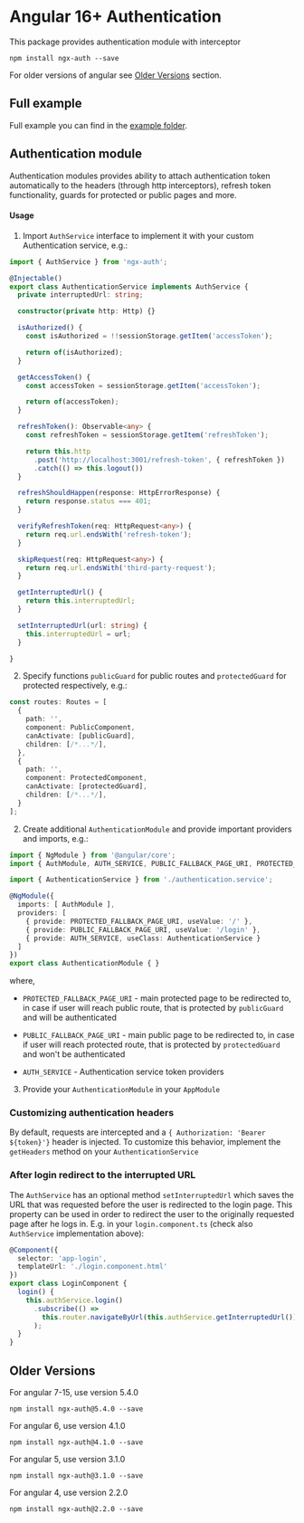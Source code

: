 # Angular 16+ Authentication

This package provides authentication module with interceptor

```
npm install ngx-auth --save
```

For older versions of angular see [Older Versions](#older-versions) section.

## Full example
Full example you can find in the [example folder](example).

## Authentication module

Authentication modules provides ability to attach authentication token automatically to the headers
(through http interceptors), refresh token functionality, guards for protected or public pages and more.

#### Usage

1. Import `AuthService` interface to implement it with your custom Authentication service, e.g.:

```typescript
import { AuthService } from 'ngx-auth';

@Injectable()
export class AuthenticationService implements AuthService {
  private interruptedUrl: string;

  constructor(private http: Http) {}

  isAuthorized() {
    const isAuthorized = !!sessionStorage.getItem('accessToken');

    return of(isAuthorized);
  }

  getAccessToken() {
    const accessToken = sessionStorage.getItem('accessToken');

    return of(accessToken);
  }

  refreshToken(): Observable<any> {
    const refreshToken = sessionStorage.getItem('refreshToken');

    return this.http
      .post('http://localhost:3001/refresh-token', { refreshToken })
      .catch(() => this.logout())
  }

  refreshShouldHappen(response: HttpErrorResponse) {
    return response.status === 401;
  }

  verifyRefreshToken(req: HttpRequest<any>) {
    return req.url.endsWith('refresh-token');
  }

  skipRequest(req: HttpRequest<any>) {
    return req.url.endsWith('third-party-request');
  }

  getInterruptedUrl() {
    return this.interruptedUrl;
  }

  setInterruptedUrl(url: string) {
    this.interruptedUrl = url;
  }

}
```

2. Specify functions `publicGuard` for public routes and `protectedGuard` for protected respectively, e.g.:

```typescript
const routes: Routes = [
  {
    path: '',
    component: PublicComponent,
    canActivate: [publicGuard],
    children: [/*...*/],
  },
  {
    path: '',
    component: ProtectedComponent,
    canActivate: [protectedGuard],
    children: [/*...*/],
  }
];
```

2. Create additional `AuthenticationModule` and provide important providers and imports, e.g.:

```typescript
import { NgModule } from '@angular/core';
import { AuthModule, AUTH_SERVICE, PUBLIC_FALLBACK_PAGE_URI, PROTECTED_FALLBACK_PAGE_URI } from 'ngx-auth';

import { AuthenticationService } from './authentication.service';

@NgModule({
  imports: [ AuthModule ],
  providers: [
    { provide: PROTECTED_FALLBACK_PAGE_URI, useValue: '/' },
    { provide: PUBLIC_FALLBACK_PAGE_URI, useValue: '/login' },
    { provide: AUTH_SERVICE, useClass: AuthenticationService }
  ]
})
export class AuthenticationModule { }
```

where,
* `PROTECTED_FALLBACK_PAGE_URI` - main protected page to be redirected to, in case if user will reach public route, that is protected
by `publicGuard` and will be authenticated

* `PUBLIC_FALLBACK_PAGE_URI` - main public page to be redirected to, in case if user will reach protected route, that is protected
by `protectedGuard` and won't be authenticated

* `AUTH_SERVICE` - Authentication service token providers

3. Provide your `AuthenticationModule` in your `AppModule`

### Customizing authentication headers

By default, requests are intercepted and a `{ Authorization: 'Bearer ${token}'}` header is injected. To customize this behavior, implement the `getHeaders` method on your `AuthenticationService`

### After login redirect to the interrupted URL

The `AuthService` has an optional method `setInterruptedUrl` which saves the URL that was requested before the user is redirected to the login page. This property can be used in order to redirect the user to the originally requested page after he logs in. E.g. in your `login.component.ts` (check also `AuthService` implementation above):

```typescript
@Component({
  selector: 'app-login',
  templateUrl: './login.component.html'
})
export class LoginComponent {
  login() {
    this.authService.login()
      .subscribe(() =>
        this.router.navigateByUrl(this.authService.getInterruptedUrl())
      );
  }
}
```

## Older Versions
For angular 7-15, use version 5.4.0
```
npm install ngx-auth@5.4.0 --save
```

For angular 6, use version 4.1.0
```
npm install ngx-auth@4.1.0 --save
```

For angular 5, use version 3.1.0
```
npm install ngx-auth@3.1.0 --save
```

For angular 4, use version 2.2.0
```
npm install ngx-auth@2.2.0 --save
```
